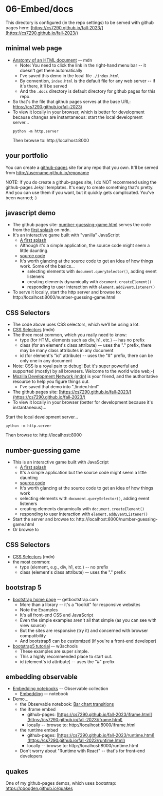 # 06-Embed/docs

This directory is configured (in the repo settings) to be served with github pages
here: [https://cs7290.github.io/fall-2023/](https://cs7290.github.io/fall-2023/)

## minimal web page

* [Anatomy of an HTML document](https://developer.mozilla.org/en-US/docs/Learn/HTML/Introduction_to_HTML/Getting_started#anatomy_of_an_html_document) -- mdn
  * Note: You need to click the link in the right-hand menu bar -- it doesn't get there automatically
  * I've saved this demo in the local file `./index.html`
  * By convention, `index.html` is the default file for any web server -- if it's there, it'll be served
  * And the `.docs` directory is default directory for github pages for this repo.
* So that's the file that github pages serves at the base URL: https://cs7290.github.io/fall-2023/
* To view it locally in your browser, which is better for development because changes are instantaneous:
  start the local development server...
  ```
  python -m http.server
  ```
  Then browse to: http://localhost:8000

## your portfolio

You can create a [github-pages](https://pages.github.com/) site for any repo that you own.
It'll be served from http://username.github.io/reponame

NOTE: If you do create a github-pages site, I do NOT recommend using the github-pages Jekyll templates. 
It's easy to create something that's pretty. And you can use them if you want, but it quickly gets complicated.
You've been warned;-)

## javascript demo

* The github pages site: [number-guessing-game.html](https://cs7290.github.io/fall-2023/number-guessing-game.html)
  serves the code from the
  [first splash](https://developer.mozilla.org/en-US/docs/Learn/JavaScript/First_steps/A_first_splash) on mdn.
* It's an interactive game built with "vanilla" JavaScript
  * [A first splash](https://developer.mozilla.org/en-US/docs/Learn/JavaScript/First_steps/A_first_splash)
  * Although it's a simple application, the source code might seem a little daunting.
  * [source code](https://github.com/mdn/learning-area/blob/main/javascript/introduction-to-js-1/first-splash/number-guessing-game.html)
  * It's worth glancing at the source code to get an idea of how things work. Some of the basics...
    * selecting elements with `document.querySelector()`, adding event listeners
    * creating elements dynamically with `document.createElement()`
    * responding to user interaction with `element.addEventListener()`
* To serve it locally, start the http server and browse to: http://localhost:8000/number-guessing-game.html

## CSS Selectors

* The code above uses CSS selectors, which we'll be using a lot.
* [CSS Selectors](https://developer.mozilla.org/en-US/docs/Learn/CSS/Building_blocks/Selectors#types_of_selectors) (mdn)
* The three most common, which you really need to know: 
  * type (for HTML elements such as div, h1, etc.) -- has no prefix
  * class (for an element's class attribute) -- uses the "." prefix, there may be many class attributes in any document
  * id (for element's "id" attribute) -- uses the "#" prefix, there can be only one in any document
* Note: CSS is a royal pain to debug! But it's super powerful and supported (mostly) by all browsers. 
  Welcome to the world wide web;-)
* [Mozilla Development Network (mdn)](http://developer.mozilla.org) is your friend, and the authoritative 
  resource to help you figure things out.
  * I've saved that demo into "./index.html"
* The github pages site: [https://cs7290.github.io/fall-2023/](https://cs7290.github.io/fall-2023/)
* To view it locally in your browser (better for development because it's instantaneous)...

Start the local development server...
```
python -m http.server
```
Then browse to: http://localhost:8000

## number-guessing game

* This is an interactive game built with JavaScript
  * [A first splash](https://developer.mozilla.org/en-US/docs/Learn/JavaScript/First_steps/A_first_splash)
  * It's a simple application but the source code might seem a little daunting
  * [source code](https://github.com/mdn/learning-area/blob/main/javascript/introduction-to-js-1/first-splash/number-guessing-game.html)
  * It's worth glancing at the source code to get an idea of how things work
  * selecting elements with `document.querySelector()`, adding event listeners
  * creating elements dynamically with `document.createElement()`
  * responding to user interaction with `element.addEventListener()`
* Start the server and browse to: http://localhost:8000/number-guessing-game.html
* Or browse to 

## CSS Selectors

* [CSS Selectors](https://developer.mozilla.org/en-US/docs/Learn/CSS/Building_blocks/Selectors#types_of_selectors) (mdn)
* the most common: 
  * type (element, e.g., div, h1, etc.) -- no prefix
  * class (element's class attribute) -- uses the "." prefix

## bootstrap 5

* [bootstrap home page](https://getbootstrap.com/) -- getbootstrap.com
  * More than a library -- it's a "toolkit" for responsive websites
  * Note the Examples
  * It's all front-end CSS and JavaScript
  * Even the simple examples aren't all that simple (as you can see with view source)
  * But the sites are responsive (try it) and concerned with browser compatibility
  * And bootstrap5 can be customized (if you're a front-end developer)
* [bootstrap5 tutorial](https://www.w3schools.com/bootstrap5/index.php) -- w3schools
  * These examples are super simple.
  * This a highly recommended place to start out.
  * id (element's id attribute) -- uses the "#" prefix

## embedding observable

* [Embedding notebooks](https://observablehq.com/collection/@observablehq/embedding-notebooks) -- Observable collection
  * [Embedding](https://observablehq.com/@observablehq/embeds?collection=@observablehq/embedding-notebooks) -- notebook
* Demo...
  * the Observable notebook: [Bar chart transitions](https://observablehq.com/@d3/bar-chart-transitions)
  * the iframe embed
    * github-pages: [https://cs7290.github.io/fall-2023/iframe.html](https://cs7290.github.io/fall-2023/iframe.html)
    * locally -- browse to: http://localhost:8000/iframe.html
  * the runtime embed
    * github-pages: [https://cs7290.github.io/fall-2023/runtime.html](https://cs7290.github.io/fall-2023/runtime.html)
    * locally -- browse to: http://localhost:8000/runtime.html
  * Don't worry about "Runtime with React" -- that's for front-end developers

## quakes

One of my github-pages demos, which uses bootstrap: https://pbogden.github.io/quakes

